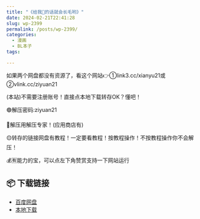 ```yaml
---
title: "《给我👅的话就会长毛哟》"
date: 2024-02-21T22:41:28
slug: wp-2399
permalink: /posts/wp-2399/
categories:
  - 漫画
  - BL本子
tags:

---
```


如果两个网盘都没有资源了，看这个网站👉①link3.cc/xianyu21或②vlink.cc/ziyuan21

(本站)不需要注册账号！直接点本地下载转存OK？懂吧！

🟢解压密码:ziyuan21

🔵解压用解压专家！(应用商店有)

🟡转存的链接网盘有教程！一定要看教程！按教程操作！不按教程操作你不会解压！

💰🈶能力的宝，可以点左下角赞赏支持一下网站运行

## 📦 下载链接
- [百度网盘](https://blziyuan21.com/pay-download/2399?key=2b28a6b5fa&down_id=0)
- [本地下载](https://blziyuan21.com/pay-download/2399?key=2b28a6b5fa&down_id=1)

